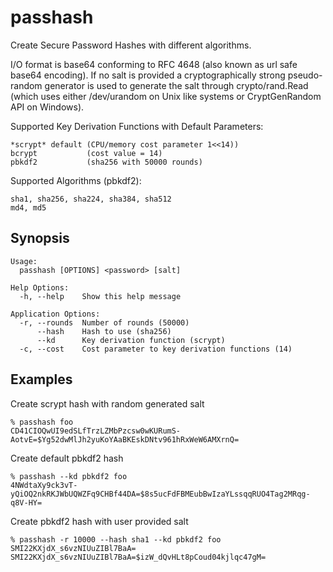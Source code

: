 passhash
========

Create Secure Password Hashes with different algorithms.

I/O format is base64 conforming to RFC 4648 (also known as url safe base64 encoding).
If no salt is provided a cryptographically strong pseudo-random generator is used to generate
the salt through crypto/rand.Read (which uses either /dev/urandom on Unix like systems or
CryptGenRandom API on Windows).

Supported Key Derivation Functions with Default Parameters:

    *scrypt* default (CPU/memory cost parameter 1<<14))
    bcrypt           (cost value = 14)
    pbkdf2           (sha256 with 50000 rounds)

Supported Algorithms (pbkdf2):

    sha1, sha256, sha224, sha384, sha512
    md4, md5

Synopsis
--------

    Usage:
      passhash [OPTIONS] <password> [salt]

    Help Options:
      -h, --help    Show this help message

    Application Options:
      -r, --rounds  Number of rounds (50000)
          --hash    Hash to use (sha256)
          --kd      Key derivation function (scrypt)
      -c, --cost    Cost parameter to key derivation functions (14)

Examples
--------

Create scrypt hash with random generated salt

    % passhash foo
    CD41CIOQwUI9edSLfTrzLZMbPzcsw0wKURumS-AotvE=$Yg52dwMlJh2yuKoYAaBKEskDNtv961hRxWeW6AMXrnQ=

Create default pbkdf2 hash

    % passhash --kd pbkdf2 foo
    4NWdtaXy9ck3vT-yQiOQ2nkRKJWbUQWZFq9CHBf44DA=$8s5ucFdFBMEubBwIzaYLssqqRUO4Tag2MRqg-q8V-HY=

Create pbkdf2 hash with user provided salt

    % passhash -r 10000 --hash sha1 --kd pbkdf2 foo SMI22KXjdX_s6vzNIUuZIBl7BaA=
    SMI22KXjdX_s6vzNIUuZIBl7BaA=$izW_dQvHLt8pCoud04kjlqc47gM=

